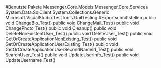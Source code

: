 #Benutzte Pakete
Messenger.Core.Models
Messenger.Core.Services
System.Data.SqlClient
System.Collections.Generic
Microsoft.VisualStudio.TestTools.UnitTesting
#Exportschnittstellen
public void ChangeBio_Test()
public void ChangeMail_Test()
public void ChangePhoto_Test()
public void Cleanup()
public void DeleteNonExistentUser_Test()
public void DeleteUser_Test()
public void GetOrCreateApplicationNonExisting_Test()
public void GetOrCreateApplicationUserExisting_Test()
public void GetOrCreateApplicationUserSecondNameId_Test()
public void SearchUser_Test()
public void UpdateUserInfo_Test()
public void UpdateUsername_Test()
